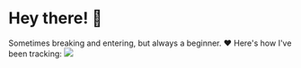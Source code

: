 # Hey there! 👋
Sometimes breaking and entering, but always a beginner. ❤️
Here's how I've been tracking:
<img
  src="https://github.com/M-NK-Y/M-NK-Y/blob/main/images/stat.svg"
/>
